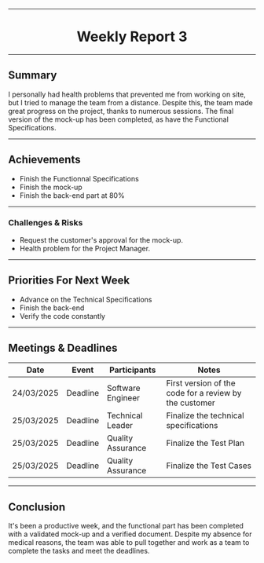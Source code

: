 
<div align="center">

---

# Weekly Report 3 

</div>

---

## Summary  

I personally had health problems that prevented me from working on site, but I tried to manage the team from a distance. Despite this, the team made great progress on the project, thanks to numerous sessions. The final version of the mock-up has been completed, as have the Functional Specifications.

---

## Achievements  

- Finish the Functionnal Specifications
- Finish the mock-up
- Finish the back-end part at 80%

---

### Challenges & Risks  

- Request the customer's approval for the mock-up.
- Health problem for the Project Manager.

---

## Priorities For Next Week  

- Advance on the Technical Specifications
- Finish the back-end
- Verify the code constantly

---

## Meetings & Deadlines  

| Date       | Event     | Participants       | Notes                                                   |
|------------|-----------|------------------- |-------------------------------------------------------- |
| 24/03/2025 | Deadline  | Software Engineer  | First version of the code for a review by the customer  |
| 25/03/2025 | Deadline  | Technical Leader   | Finalize the technical specifications                   |
| 25/03/2025 | Deadline  | Quality Assurance  | Finalize the Test Plan                                  |
| 25/03/2025 | Deadline  | Quality Assurance  | Finalize the Test Cases                                 |

---

## Conclusion  

It's been a productive week, and the functional part has been completed with a validated mock-up and a verified document. Despite my absence for medical reasons, the team was able to pull together and work as a team to complete the tasks and meet the deadlines.